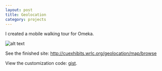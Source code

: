 ```yaml
---
layout: post
title: Geolocation
category: projects
---
```


I created a mobile walking tour for Omeka.

![alt text](https://farm6.staticflickr.com/5459/17036107448_44ba5a27a4_n.jpg)

See the finished site:
http://cuexhibits.wrlc.org/geolocation/map/browse

View the customization code:
[gist](https://gist.github.com/sccherry/4dab0972be22303379bf).
